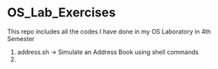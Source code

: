 # OS_Lab_Exercises
This repo includes all the codes I have done in my OS Laboratory in 4th Semester
1. address.sh -> Simulate an Address Book using shell commands
2. 
